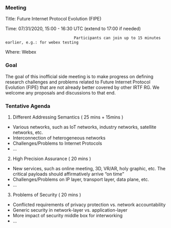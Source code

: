 ### **Meeting**
Title: Future Internet Protocol Evolution (FIPE)

Time:  07/31/2020, 15:00 - 16:30 UTC (extend to 17:00 if needed)
                                  
                                  Participants can join up to 15 minutes earlier, e.g.: for webex testing

Where: Webex

### **Goal**
The goal of this inofficial side meeting is to make progress on defining research challenges and problems related to Future Internet Protocol Evolution (FIPE) that are not already better covered by other IRTF RG. We welcome any proposals and discussions to that end. 

### **Tentative Agenda**

1. Different Addressing Semantics ( 25 mins + 15mins )
- Various networks, such as  IoT networks, industry networks, satellite networks, etc.
- Interconnection of heterogeneous networks
- Challenges/Problems to Internet Protocols
- ...

2. High Precision Assurance ( 20 mins )
- New services, such as online meeting, 3D, VR/AR, holy graphic, etc. The critical payloads should affirmatively arrive “on time”
- Challenges/Problems on IP layer, transport layer, data plane, etc.
- ...

3. Problems of Security ( 20 mins )
- Conflicted requirements of privacy protection vs. network accountability
- Generic security in network-layer vs. application-layer
- More impact of security middle box for interworking
- ...

